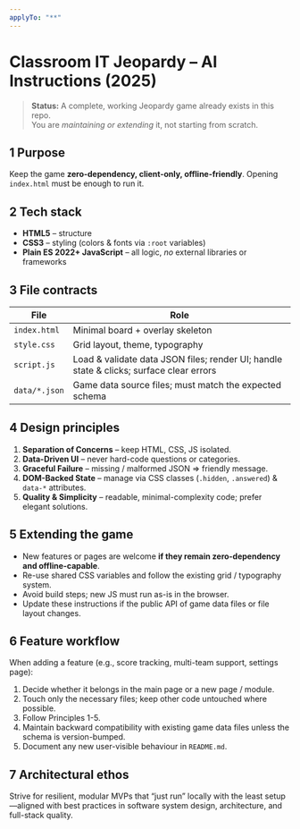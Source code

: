 ```yaml
---
applyTo: "**"
---
```


# Classroom IT Jeopardy – AI Instructions (2025)

> **Status:** A complete, working Jeopardy game already exists in this repo.  
> You are *maintaining or extending* it, not starting from scratch.

## 1 Purpose  
Keep the game **zero-dependency, client-only, offline-friendly**. Opening `index.html` must be enough to run it.

## 2 Tech stack  
- **HTML5** – structure  
- **CSS3** – styling (colors & fonts via `:root` variables)  
- **Plain ES 2022+ JavaScript** – all logic, *no* external libraries or frameworks  

## 3 File contracts  
| File | Role |
|------|------|
| `index.html` | Minimal board + overlay skeleton |
| `style.css`  | Grid layout, theme, typography |
| `script.js`  | Load & validate data JSON files; render UI; handle state & clicks; surface clear errors |
| `data/*.json` | Game data source files; must match the expected schema |

## 4 Design principles  
1. **Separation of Concerns** – keep HTML, CSS, JS isolated.  
2. **Data-Driven UI** – never hard-code questions or categories.  
3. **Graceful Failure** – missing / malformed JSON ⇒ friendly message.  
4. **DOM-Backed State** – manage via CSS classes (`.hidden`, `.answered`) & `data-*` attributes.  
5. **Quality & Simplicity** – readable, minimal-complexity code; prefer elegant solutions.

## 5 Extending the game  
- New features or pages are welcome **if they remain zero-dependency and offline-capable**.  
- Re-use shared CSS variables and follow the existing grid / typography system.  
- Avoid build steps; new JS must run as-is in the browser.  
- Update these instructions if the public API of game data files or file layout changes.

## 6 Feature workflow  
When adding a feature (e.g., score tracking, multi-team support, settings page):  
1. Decide whether it belongs in the main page or a new page / module.  
2. Touch only the necessary files; keep other code untouched where possible.  
3. Follow Principles 1-5.  
4. Maintain backward compatibility with existing game data files unless the schema is version-bumped.  
5. Document any new user-visible behaviour in `README.md`.

## 7 Architectural ethos  
Strive for resilient, modular MVPs that “just run” locally with the least setup—aligned with best practices in software system design, architecture, and full-stack quality.
